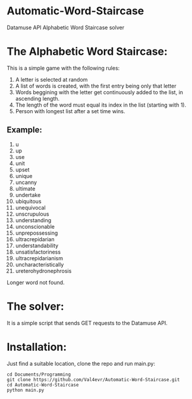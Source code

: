 # Automatic-Word-Staircase
Datamuse API Alphabetic Word Staircase solver

# The Alphabetic Word Staircase:

This is a simple game with the following rules:
1. A letter is selected at random
2. A list of words is created, with the first entry being only that letter
3. Words beggining with the letter get continuously added to the list, in ascending length.
4. The length of the word must equal its index in the list (starting with 1). 
5. Person with longest list after a set time wins. 

## Example:
1.  u
2.  up
3.  use
4.  unit
5.  upset
6.  unique
7.  uncanny
8.  ultimate
9.  undertake
10. ubiquitous
11. unequivocal
12. unscrupulous
13. understanding
14. unconscionable
15. unprepossessing
16. ultracrepidarian
17. understandability
18. unsatisfactoriness
19. ultracrepidarianism
20. uncharacteristically
21. ureterohydronephrosis

Longer word not found.

# The solver:
It is a simple script that sends GET requests to the Datamuse API.

# Installation:
Just find a suitable location, clone the repo and run main.py:
```
cd Documents/Programming
git clone https://github.com/Val4evr/Automatic-Word-Staircase.git
cd Automatic-Word-Staircase
python main.py
```